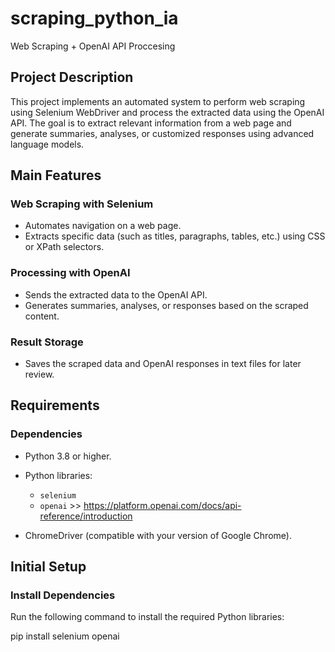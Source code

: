 # scraping_python_ia
Web Scraping + OpenAI API Proccesing

## Project Description

This project implements an automated system to perform web scraping using Selenium WebDriver and process the extracted data using the OpenAI API. The goal is to extract relevant information from a web page and generate summaries, analyses, or customized responses using advanced language models.

## Main Features

### Web Scraping with Selenium
- Automates navigation on a web page.
- Extracts specific data (such as titles, paragraphs, tables, etc.) using CSS or XPath selectors.

### Processing with OpenAI
- Sends the extracted data to the OpenAI API.
- Generates summaries, analyses, or responses based on the scraped content.

### Result Storage
- Saves the scraped data and OpenAI responses in text files for later review.

## Requirements

### Dependencies
- Python 3.8 or higher.
- Python libraries:
  - `selenium`
  - `openai` >> https://platform.openai.com/docs/api-reference/introduction

- ChromeDriver (compatible with your version of Google Chrome).

## Initial Setup

### Install Dependencies
Run the following command to install the required Python libraries:

pip install selenium openai